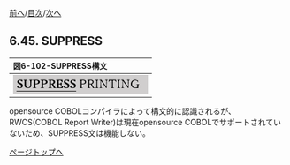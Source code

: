 <!--navi start1-->
[前へ](6-44-3.md)/[目次](https://opensourcecobol.github.io/markdown/TOC.html)/[次へ](6-46.md)
<!--navi end1-->
## 6.45. SUPPRESS

|図6-102-SUPPRESS構文|
|:--|
|![alt text](Image/6-102.png)|

opensource COBOLコンパイラによって構文的に認識されるが、RWCS(COBOL Report Writer)は現在opensource COBOLでサポートされていないため、SUPPRESS文は機能しない。

<!--navi start2-->

[ページトップへ](6-45.md)
<!--navi end2-->
